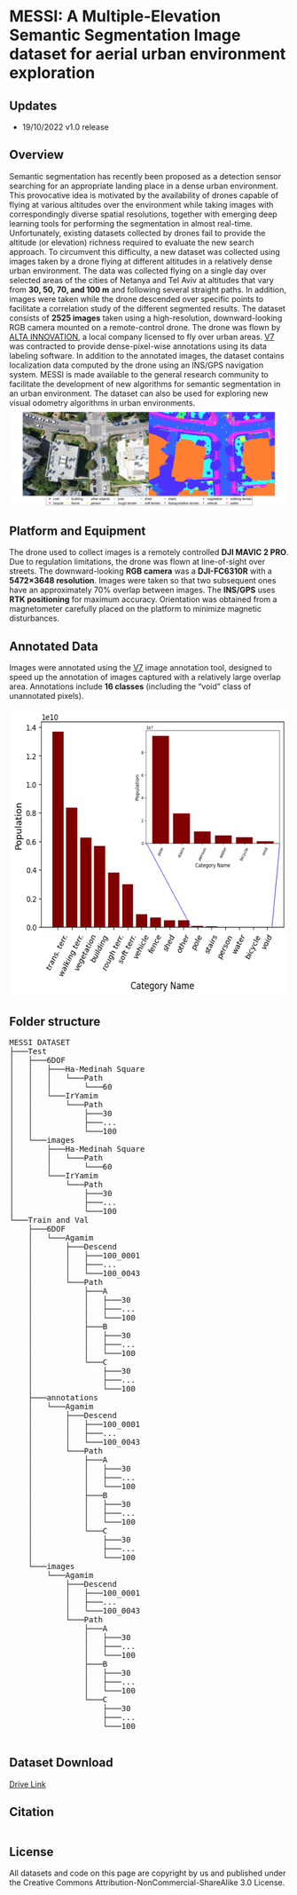 <h1> MESSI: A Multiple-Elevation Semantic Segmentation Image dataset for aerial urban environment exploration
  
## Updates
* 19/10/2022 v1.0 release
  
## Overview
 Semantic segmentation has recently been proposed as a detection sensor searching for an appropriate landing place in a dense urban environment. This provocative idea is motivated by the availability of drones capable of flying at various altitudes over the environment while taking images with correspondingly diverse spatial resolutions, together with emerging deep learning tools for performing the segmentation in almost real-time. Unfortunately, existing datasets collected by drones fail to provide the altitude (or elevation) richness required to evaluate the new search approach.
To circumvent this difficulty, a new dataset was collected using images taken by a drone flying at different altitudes in a relatively dense urban environment. The data was collected flying on a single day over selected areas of the cities of Netanya and Tel Aviv at altitudes that vary from **30, 50, 70, and 100 m** and following several straight paths. In addition, images were taken while the drone descended over specific points to facilitate a correlation study of the different segmented results. The dataset consists of **2525 images** taken using a high-resolution, downward-looking RGB camera mounted on a remote-control drone. The drone was flown by [ALTA INNOVATION](https://alta.team/), a local company licensed to fly over urban areas. [V7](https://www.v7labs.com/) was contracted to provide dense-pixel-wise annotations using its data labeling software. In addition to the annotated images, the dataset contains localization data computed by the drone using an INS/GPS navigation system.
MESSI is made available to the general research community to facilitate the development of new algorithms for semantic segmentation in an urban environment. The dataset can also be used for exploring new visual odometry algorithms in urban environments.
![Org GT montage](./images/montage2.png)
## Platform and Equipment
  The drone used to collect images is a remotely controlled **DJI MAVIC 2 PRO**. Due to regulation limitations, the drone was flown at line-of-sight over streets.
The downward-looking **RGB camera** was a **DJI-FC6310R** with a **5472×3648 resolution**. Images were taken so that two subsequent ones have an approximately 70% overlap between images. The **INS/GPS** uses **RTK positioning** for maximum accuracy. Orientation was obtained from a magnetometer carefully placed on the platform to minimize magnetic disturbances.
  
 ## Annotated Data
  Images were annotated using the [V7](https://www.v7labs.com/) image annotation tool, designed to speed up the annotation of images captured with a relatively large overlap area. Annotations include **16 classes** (including the “void” class of unannotated pixels). 
 
  <p align="center">
    <img src="images/class_hist_both.png" alt="Class Population Histogram" height="519px" width="571px">
    
    
  <!--  Class Population Histogram | -->
  <!--  :-------------------------:| -->
  <!--  ![class population histogram](./images/class_hist_both.png) |
 
  
   
 <!--  (Original Image             |  Ground Truth Annotation) -->
<!--  (:-------------------------:|:-------------------------:) -->
<!--  (![original image](./images/HYPERLAPSE_0289_img.JPG)  |  ![GT image](./images/HYPERLAPSE_0289_GT.png)) -->
  
 ## Folder structure
  
  <pre>
MESSI DATASET
├───Test
│   ├───6DOF
│   │   ├───Ha-Medinah Square
│   │   │   └───Path
│   │   │       └───60
│   │   └───IrYamim
│   │       └───Path
│   │           ├───30
│   │           ├───...
│   │           └───100
│   └───images
│       ├───Ha-Medinah Square
│       │   └───Path
│       │       └───60
│       └───IrYamim
│           └───Path
│               ├───30
│               ├───...
│               └───100
└───Train and Val
    ├───6DOF
    │   └───Agamim
    │       ├───Descend
    │       │   ├───100_0001
    │       │   ├───...
    │       │   └───100_0043
    │       └───Path
    │           ├───A
    │           │   ├───30
    │           │   ├───...
    │           │   └───100
    │           ├───B
    │           │   ├───30
    │           │   ├───...
    │           │   └───100
    │           └───C
    │               ├───30
    │               ├───...
    │               └───100
    ├───annotations
    │   └───Agamim
    │       ├───Descend
    │       │   ├───100_0001
    │       │   ├───...
    │       │   └───100_0043
    │       └───Path
    │           ├───A
    │           │   ├───30
    │           │   ├───...
    │           │   └───100
    │           ├───B
    │           │   ├───30
    │           │   ├───...
    │           │   └───100
    │           └───C
    │               ├───30
    │               ├───...
    │               └───100
    └───images
        └───Agamim
            ├───Descend
            │   ├───100_0001
            │   ├───...
            │   └───100_0043
            └───Path
                ├───A
                │   ├───30
                │   ├───...
                │   └───100
                ├───B
                │   ├───30
                │   ├───...
                │   └───100
                └───C
                    ├───30
                    ├───...
                    └───100
  </pre>

## Dataset Download
[Drive Link](https://drive.google.com/drive/folders/1KKKE3QRbXDS-oTKi5N_MKlK2Eid_zKFd?usp=sharing)
## Citation
```

```
## License
All datasets and code on this page are copyright by us and published under the Creative Commons Attribution-NonCommercial-ShareAlike 3.0 License.
